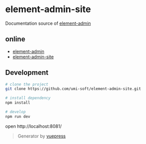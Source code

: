 # element-admin-site
Documentation source of [element-admin](https://github.com/umi-soft/element-admin)

## online
+ [element-admin](https://umi-soft.github.io/element-admin/)
+ [element-admin-site](https://umi-soft.github.io/element-admin-site/)

## Development

```bash
# clone the project
git clone https://github.com/umi-soft/element-admin-site.git

# install dependency
npm install

# develop
npm run dev
```

open http://localhost:8081/

> Generator by [vuepress](https://github.com/vuejs/vuepress)
